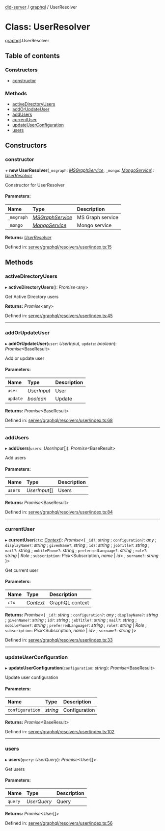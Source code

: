 [did-server](../README.md) / [graphql](../modules/graphql.md) / UserResolver

# Class: UserResolver

[graphql](../modules/graphql.md).UserResolver

## Table of contents

### Constructors

- [constructor](graphql.userresolver.md#constructor)

### Methods

- [activeDirectoryUsers](graphql.userresolver.md#activedirectoryusers)
- [addOrUpdateUser](graphql.userresolver.md#addorupdateuser)
- [addUsers](graphql.userresolver.md#addusers)
- [currentUser](graphql.userresolver.md#currentuser)
- [updateUserConfiguration](graphql.userresolver.md#updateuserconfiguration)
- [users](graphql.userresolver.md#users)

## Constructors

### constructor

\+ **new UserResolver**(`_msgraph`: [*MSGraphService*](services.msgraphservice.md), `_mongo`: [*MongoService*](services.mongoservice.md)): [*UserResolver*](graphql.userresolver.md)

Constructor for UserResolver

#### Parameters:

Name | Type | Description |
:------ | :------ | :------ |
`_msgraph` | [*MSGraphService*](services.msgraphservice.md) | MS Graph service   |
`_mongo` | [*MongoService*](services.mongoservice.md) | Mongo service    |

**Returns:** [*UserResolver*](graphql.userresolver.md)

Defined in: [server/graphql/resolvers/user/index.ts:15](https://github.com/Puzzlepart/did/blob/7445431d/server/graphql/resolvers/user/index.ts#L15)

## Methods

### activeDirectoryUsers

▸ **activeDirectoryUsers**(): *Promise*<any\>

Get Active Directory users

**Returns:** *Promise*<any\>

Defined in: [server/graphql/resolvers/user/index.ts:45](https://github.com/Puzzlepart/did/blob/7445431d/server/graphql/resolvers/user/index.ts#L45)

___

### addOrUpdateUser

▸ **addOrUpdateUser**(`user`: *UserInput*, `update`: *boolean*): *Promise*<BaseResult\>

Add or update user

#### Parameters:

Name | Type | Description |
:------ | :------ | :------ |
`user` | *UserInput* | User   |
`update` | *boolean* | Update    |

**Returns:** *Promise*<BaseResult\>

Defined in: [server/graphql/resolvers/user/index.ts:68](https://github.com/Puzzlepart/did/blob/7445431d/server/graphql/resolvers/user/index.ts#L68)

___

### addUsers

▸ **addUsers**(`users`: *UserInput*[]): *Promise*<BaseResult\>

Add users

#### Parameters:

Name | Type | Description |
:------ | :------ | :------ |
`users` | *UserInput*[] | Users    |

**Returns:** *Promise*<BaseResult\>

Defined in: [server/graphql/resolvers/user/index.ts:84](https://github.com/Puzzlepart/did/blob/7445431d/server/graphql/resolvers/user/index.ts#L84)

___

### currentUser

▸ **currentUser**(`ctx`: [*Context*](graphql_context.context.md)): *Promise*<{ `_id?`: *string* ; `configuration?`: *any* ; `displayName?`: *string* ; `givenName?`: *string* ; `id?`: *string* ; `jobTitle?`: *string* ; `mail?`: *string* ; `mobilePhone?`: *string* ; `preferredLanguage?`: *string* ; `role?`: *string* \| *Role* ; `subscription`: *Pick*<Subscription, *name* \| *id*\> ; `surname?`: *string*  }\>

Get current user

#### Parameters:

Name | Type | Description |
:------ | :------ | :------ |
`ctx` | [*Context*](graphql_context.context.md) | GraphQL context    |

**Returns:** *Promise*<{ `_id?`: *string* ; `configuration?`: *any* ; `displayName?`: *string* ; `givenName?`: *string* ; `id?`: *string* ; `jobTitle?`: *string* ; `mail?`: *string* ; `mobilePhone?`: *string* ; `preferredLanguage?`: *string* ; `role?`: *string* \| *Role* ; `subscription`: *Pick*<Subscription, *name* \| *id*\> ; `surname?`: *string*  }\>

Defined in: [server/graphql/resolvers/user/index.ts:33](https://github.com/Puzzlepart/did/blob/7445431d/server/graphql/resolvers/user/index.ts#L33)

___

### updateUserConfiguration

▸ **updateUserConfiguration**(`configuration`: *string*): *Promise*<BaseResult\>

Update user configuration

#### Parameters:

Name | Type | Description |
:------ | :------ | :------ |
`configuration` | *string* | Configuration    |

**Returns:** *Promise*<BaseResult\>

Defined in: [server/graphql/resolvers/user/index.ts:102](https://github.com/Puzzlepart/did/blob/7445431d/server/graphql/resolvers/user/index.ts#L102)

___

### users

▸ **users**(`query`: *UserQuery*): *Promise*<User[]\>

Get users

#### Parameters:

Name | Type | Description |
:------ | :------ | :------ |
`query` | *UserQuery* | Query    |

**Returns:** *Promise*<User[]\>

Defined in: [server/graphql/resolvers/user/index.ts:56](https://github.com/Puzzlepart/did/blob/7445431d/server/graphql/resolvers/user/index.ts#L56)
